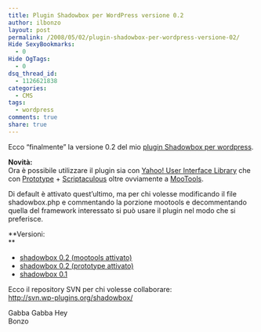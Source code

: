 ```yaml
---
title: Plugin Shadowbox per WordPress versione 0.2
author: ilbonzo
layout: post
permalink: /2008/05/02/plugin-shadowbox-per-wordpress-versione-02/
Hide SexyBookmarks:
  - 0
Hide OgTags:
  - 0
dsq_thread_id:
  - 1126621838
categories:
  - CMS
tags:
  - wordpress
comments: true
share: true
---
```

Ecco &#8220;finalmente&#8221; la versione 0.2 del mio [plugin Shadowbox per wordpress][1].

**Novità:**  
Ora è possibile utilizzare il plugin sia con [Yahoo! User Interface Library][2] che con [Prototype][3] + [Scriptaculous][4] oltre ovviamente a [MooTools][5].

Di default è attivato quest&#8217;ultimo, ma per chi volesse modificando il file shadowbox.php e commentando la porzione mootools e decommentando quella del framework interessato si può usare il plugin nel modo che si preferisce.

**Versioni:  
**

*   [shadowbox 0.2 (mootools attivato)][6]
*   [shadowbox 0.2 (prototype attivato)][7]
*   [shadowbox 0.1][8]

Ecco il repository SVN per chi volesse collaborare:  
<http://svn.wp-plugins.org/shadowbox/>

Gabba Gabba Hey  
Bonzo

<div class='kindleWidget kindleLight' >

</div>



 [1]: http://blog.ilbonzo.org/2008/01/31/plugin-shadowbox-per-wordpress/
 [2]: http://developer.yahoo.com/yui/
 [3]: http://prototypejs.org/
 [4]: http://script.aculo.us/
 [5]: http://mootools.net/
 [6]: http://ilbonzo.org/projects/shadowbox/shadowbox02.tar.gz
 [7]: http://ilbonzo.org/projects/shadowbox/shadowbox02_pro.tar.gz
 [8]: http://ilbonzo.org/projects/shadowbox/shadowbox01.tar.gx
